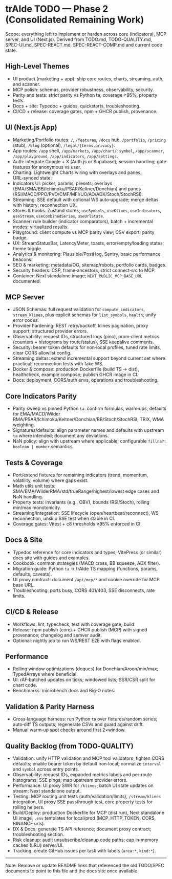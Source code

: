 # trAIde TODO — Phase 2 (Consolidated Remaining Work)

Scope: everything left to implement or harden across core (indicators), MCP server, and UI (Next.js). Derived from TODO.md, TODO-QUALITY.md, SPEC-UI.md, SPEC-REACT.md, SPEC-REACT-COMP.md and current code state.

## High‑Level Themes
- UI product (marketing + app): ship core routes, charts, streaming, auth, and scanner.
- MCP polish: schemas, provider robustness, observability, security.
- Parity and tests: strict parity vs Python ta, coverage ≥95%, property tests.
- Docs + site: Typedoc + guides, quickstarts, troubleshooting.
- CI/CD + release: coverage gates, npm + GHCR publish, provenance.

## UI (Next.js App)
- Marketing/Portfolio routes: `/`, `/features`, `/docs` hub, `/portfolio`, `/pricing` (stub), `/blog` (optional), `/legal/{terms,privacy}`.
- App routes: `/app` shell, `/app/markets`, `/app/chart/:symbol`, `/app/scanner`, `/app/playground`, `/app/indicators`, `/app/settings`.
- Auth: integrate Google + X (Auth.js or Supabase); session handling; gate features for anonymous vs user.
- Charting: Lightweight Charts wiring with overlays and panes; URL‑synced state.
- Indicators UI: picker, params, presets; overlays (EMA/SMA/BB/Ichimoku/PSAR/Keltner/Donchian) and panes (RSI/MACD/PPO/PVO/CMF/MFI/UO/AO/ADX/Stoch/StochRSI).
- Streaming: SSE default with optional WS auto‑upgrade; merge deltas with history; reconnection UX.
- Stores & hooks: Zustand stores; `useSymbols`, `useKlines`, `useIndicators`, `useStream`, `useCombinedSeries`, `useUrlState`.
- Scanner: rule builder (indicator comparators), batch + incremental modes; virtualized results.
- Playground: client compute vs MCP parity view; CSV export; parity badge.
- UX: StreamStatusBar, LatencyMeter, toasts, error/empty/loading states; theme toggle.
- Analytics & monitoring: Plausible/PostHog, Sentry, basic performance beacons.
- SEO & marketing: metadata/OG, sitemap/robots, portfolio cards, badges.
- Security headers: CSP, frame‑ancestors, strict connect‑src to MCP.
- Container: Next standalone image; `NEXT_PUBLIC_MCP_BASE_URL` documented.

## MCP Server
- JSON Schemas: full request validation for `compute_indicators`, `stream_klines`, plus explicit schemas for `list_symbols`, `health`; unify error codes.
- Provider hardening: REST retry/backoff, klines pagination, proxy support; structured provider errors.
- Observability: request IDs, structured logs (pino), prom‑client metrics (counters + histograms by route/status), SSE keepalive comments.
- Security: bearer token defaults for non‑local profiles, tuned rate limits, clear CORS allowlist config.
- Streaming deltas: extend incremental support beyond current set where practical; reconnection tests with fake WS.
- Docker & compose: production Dockerfile (build TS → dist), healthcheck, example compose; publish GHCR image in CI.
- Docs: deployment, CORS/auth envs, operations and troubleshooting.

## Core Indicators Parity
- Parity sweep vs pinned Python `ta`: confirm formulas, warm‑ups, defaults for EMA/MACD/Wilder RMA/PSAR/Ichimoku/Keltner/Donchian/BB/Stoch/StochRSI, TRIX, WMA weighting.
- Signatures/defaults: align parameter names and defaults with upstream `ta` where intended; document any deviations.
- NaN policy: align with upstream where applicable; configurable `fillna?: boolean | number` semantics.

## Tests & Coverage
- Port/extend fixtures for remaining indicators (trend, momentum, volatility, volume) where gaps exist.
- Math utils unit tests: SMA/EMA/WilderRMA/std/trueRange/highest/lowest edge cases and NaN handling.
- Property tests: invariants (e.g., OBV), bounds (RSI/Stoch), rolling min/max monotonicity.
- Streaming/integration: SSE lifecycle (open/heartbeat/reconnect), WS reconnection, unskip SSE test when stable in CI.
- Coverage gates: Vitest + c8 thresholds ≥95% enforced in CI.

## Docs & Site
- Typedoc reference for core indicators and types; VitePress (or similar) docs site with guides and examples.
- Cookbook: common strategies (MACD cross, BB squeeze, ADX filter).
- Migration guide: Python `ta` → trAIde TS mapping (functions, params, defaults, caveats).
- UI proxy contract: document `/api/mcp/*` and cookie override for MCP base URL.
- Troubleshooting: ports busy, CORS 401/403, SSE disconnects, rate limits.

## CI/CD & Release
- Workflows: lint, typecheck, test with coverage gate; build.
- Release: npm publish (core) + GHCR publish (MCP) with signed provenance; changelog and semver audit.
- Optional: nightly job to run WS/REST E2E with flags enabled.

## Performance
- Rolling window optimizations (deques) for Donchian/Aroon/min/max; TypedArrays where beneficial.
- UI: rAF‑batched updates on ticks; windowed lists; SSR/CSR split for chart code.
- Benchmarks: microbench docs and Big‑O notes.

## Validation & Parity Harness
- Cross‑language harness: run Python `ta` over fixtures/random series; auto‑diff TS outputs; regenerate CSVs and guard against drift.
- Manual warm‑up spot checks around first 2×window.

## Quality Backlog (from TODO‑QUALITY)
- Validation: unify HTTP validation and MCP tool validators; tighten CORS defaults; enable bearer token by default non‑local; normalize `interval` and `symbol` across entry points.
- Observability: request IDs, expanded metrics labels and per‑route histograms; SSE pings; map upstream provider errors.
- Performance: UI proxy SWR for `/klines`; batch UI state updates on stream; Next standalone output.
- Testing: MCP routing unit tests (auth/validation/limits), `/stream/klines` integration, UI proxy SSE passthrough test, core property tests for rolling helpers.
- Build/Deploy: production Dockerfile for MCP (dist run), Next standalone UI image, `.env` templates for local/prod (MCP_HTTP_TOKEN, CORS, BINANCE urls).
- DX & Docs: generate TS API reference; document proxy contract; troubleshooting section.
- Risk cleanup: audit unsubscribe/cleanup code paths; cap in‑memory caches (LRU) server/UI.
- Tracking: create GitHub issues per task with labels (`area:*`, `kind:*`).

---

Note: Remove or update README links that referenced the old TODO/SPEC documents to point to this file and the docs site once available.

